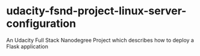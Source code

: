 # udacity-fsnd-project-linux-server-configuration
An Udacity Full Stack Nanodegree Project which describes how to deploy a Flask application
